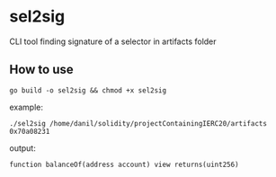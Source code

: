# sel2sig
CLI tool finding signature of a selector in artifacts folder

## How to use
```shell
go build -o sel2sig && chmod +x sel2sig
```
example:
```
./sel2sig /home/danil/solidity/projectContainingIERC20/artifacts 0x70a08231
```
output:
```
function balanceOf(address account) view returns(uint256)
```
